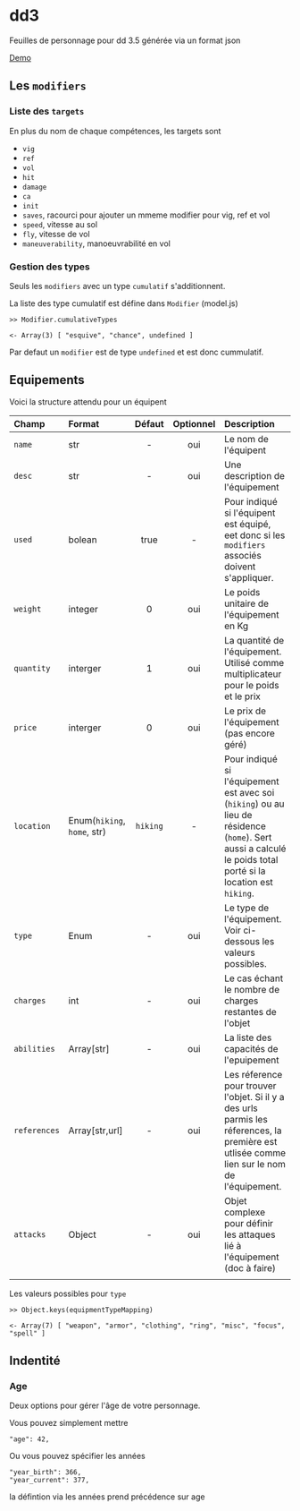 # dd3

Feuilles de personnage pour dd 3.5 générée via un format json

[Demo](http://olivier.perriot.free.fr/rpg/dd3/personnages/)

## Les `modifiers`

### Liste des `targets`

En plus du nom de chaque compétences, les targets sont

* `vig`
* `ref`
* `vol`
* `hit`
* `damage`
* `ca`
* `init`
* `saves`, racourci pour ajouter un mmeme modifier pour vig, ref et vol
* `speed`, vitesse au sol
* `fly`, vitesse de vol
* `maneuverability`, manoeuvrabilité en vol

### Gestion des types

Seuls les `modifiers` avec un type `cumulatif` s'additionnent.

La liste des type cumulatif est défine dans `Modifier` (model.js)

    >> Modifier.cumulativeTypes

    <- Array(3) [ "esquive", "chance", undefined ]

Par defaut un `modifier` est de type `undefined` et est donc cummulatif.

## Equipements

Voici la structure attendu pour un équipent

| Champ | Format | Défaut | Optionnel | Description |
|:------|:-------|:------:|:---------:|:------------|
| `name` | str | - | oui | Le nom de l'équipent |
| `desc` | str | - | oui | Une description de l'équipement |
| `used` | bolean | true | - | Pour indiqué si l'équipent est équipé, eet donc si les `modifiers` associés doivent s'appliquer. |
| `weight` | integer | 0 | oui | Le poids unitaire de l'équipement en Kg |
| `quantity` | interger | 1 | oui | La quantité de l'équipement. Utilisé comme multiplicateur pour le poids et le prix |
| `price` | interger | 0 | oui | Le prix de l'équipement (pas encore géré) |
| `location` | Enum(`hiking`, `home`, str) | `hiking` | - | Pour indiqué si l'équipement est avec soi (`hiking`) ou au lieu de résidence (`home`). Sert aussi a calculé le poids total porté si la location est `hiking`. |
| `type` | Enum | - | oui | Le type de l'équipement. Voir ci-dessous les valeurs possibles. |
| `charges` | int | - | oui | Le cas échant le nombre de charges restantes de l'objet |
| `abilities` | Array[str] | - | oui | La liste des capacités de l'epuipement |
| `references` | Array[str,url] | - | oui | Les réference pour trouver l'objet. Si il y a des urls parmis les réferences, la première est utlisée comme lien sur le nom de l'équipement. |
| `attacks` | Object | - | oui | Objet complexe pour définir les attaques lié à l'équipement (doc à faire) |
|  |  |  |  |  |

Les valeurs possibles pour `type`

    >> Object.keys(equipmentTypeMapping)

    <- Array(7) [ "weapon", "armor", "clothing", "ring", "misc", "focus", "spell" ]

## Indentité

### Age

Deux options pour gérer l'âge de votre personnage.

Vous pouvez simplement mettre

    "age": 42,

Ou vous pouvez spécifier les années

    "year_birth": 366,
    "year_current": 377,

la défintion via les années prend précédence sur age
